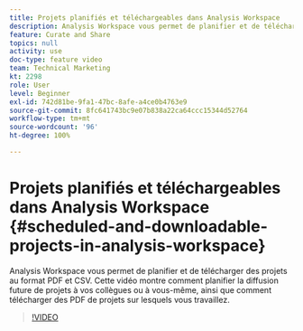 ```yaml
---
title: Projets planifiés et téléchargeables dans Analysis Workspace
description: Analysis Workspace vous permet de planifier et de télécharger des projets au format PDF et CSV. Cette vidéo montre comment planifier la diffusion future de projets à vos collègues ou à vous-même, ainsi que comment télécharger des PDF de projets sur lesquels vous travaillez.
feature: Curate and Share
topics: null
activity: use
doc-type: feature video
team: Technical Marketing
kt: 2298
role: User
level: Beginner
exl-id: 742d81be-9fa1-47bc-8afe-a4ce0b4763e9
source-git-commit: 8fc641743bc9e07b838a22ca64ccc15344d52764
workflow-type: tm+mt
source-wordcount: '96'
ht-degree: 100%

---
```


# Projets planifiés et téléchargeables dans Analysis Workspace {#scheduled-and-downloadable-projects-in-analysis-workspace}

Analysis Workspace vous permet de planifier et de télécharger des projets au format PDF et CSV. Cette vidéo montre comment planifier la diffusion future de projets à vos collègues ou à vous-même, ainsi que comment télécharger des PDF de projets sur lesquels vous travaillez.

>[!VIDEO](https://video.tv.adobe.com/v/24709/?quality=12&learn=on)

